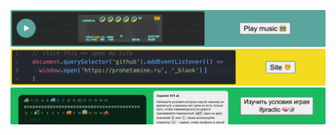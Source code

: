[![radio-boomer](radio-boomer.gif)](https://prohetamine.github.io/radio-boomer/)
[![prohetamine.ru](site.gif)](https://prohetamine.ru/)
[![](ifpractic.gif)](https://prohetamine.github.io/ifpractic/?id=1)

